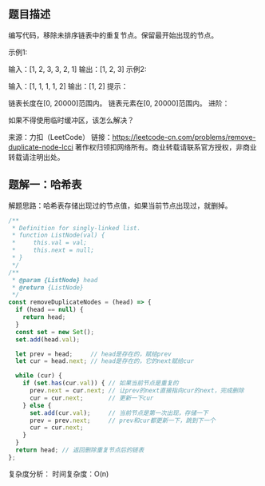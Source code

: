 ## 题目描述

编写代码，移除未排序链表中的重复节点。保留最开始出现的节点。

示例1:

 输入：[1, 2, 3, 3, 2, 1]
 输出：[1, 2, 3]
示例2:

 输入：[1, 1, 1, 1, 2]
 输出：[1, 2]
提示：

链表长度在[0, 20000]范围内。
链表元素在[0, 20000]范围内。
进阶：

如果不得使用临时缓冲区，该怎么解决？

来源：力扣（LeetCode）
链接：https://leetcode-cn.com/problems/remove-duplicate-node-lcci
著作权归领扣网络所有。商业转载请联系官方授权，非商业转载请注明出处。

## 题解一：哈希表

解题思路：哈希表存储出现过的节点值，如果当前节点出现过，就删掉。

```js
/**
 * Definition for singly-linked list.
 * function ListNode(val) {
 *     this.val = val;
 *     this.next = null;
 * }
 */
/**
 * @param {ListNode} head
 * @return {ListNode}
 */
const removeDuplicateNodes = (head) => {
  if (head == null) {
    return head;
  }
  const set = new Set();
  set.add(head.val);  

  let prev = head;     // head是存在的，赋给prev
  let cur = head.next; // head是存在的，它的next赋给cur

  while (cur) {
    if (set.has(cur.val)) { // 如果当前节点是重复的
      prev.next = cur.next; // 让prev的next直接指向cur的next，完成删除
      cur = cur.next;       // 更新一下cur
    } else {
      set.add(cur.val);     // 当前节点是第一次出现，存储一下
      prev = prev.next;     // prev和cur都更新一下，跳到下一个
      cur = cur.next;
    }
  }
  return head; // 返回删除重复节点后的链表
};
```

复杂度分析：
时间复杂度：O(n)